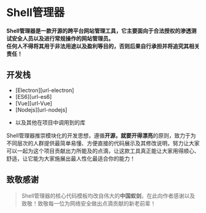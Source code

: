 # Shell管理器 
 
**Shell管理器是一款开源的跨平台网站管理工具，它主要面向于合法授权的渗透测试安全人员以及进行常规操作的网站管理员。**    
**任何人不得将其用于非法用途以及盈利等目的，否则后果自行承担并将追究其相关责任！**
  
## 开发栈
 - [Electron][url-electron]
 - [ES6][url-es6] 
 - [Vue][url-Vue] 
 - [Nodejs][url-nodejs]
 * 以及其他在项目中调用到的库

Shell管理器推崇模块化的开发思想，遵循**开源，就要开得漂亮**的原则，致力于为不同层次的人群提供最简单易懂、方便直接的代码展示及其修改说明，努力让大家可以一起为这个项目贡献出力所能及的点滴，让这款工具真正能让大家用得顺心、舒适，让它能为大家施展出最人性化最适合你的能力！
 
## 致敬感谢
> Shell管理器的核心代码模板均改自伟大的**中国蚁剑**，在此向作者感谢以及致敬！致敬每一位为网络安全做出点滴贡献的新老前辈！
 
